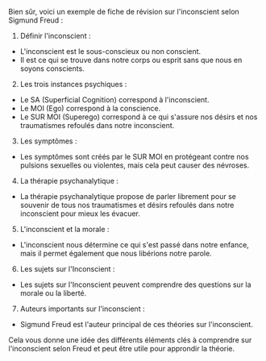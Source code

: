 Bien sûr, voici un exemple de fiche de révision sur l'inconscient selon Sigmund Freud :

1. Définir l'inconscient :
* L'inconscient est le sous-conscieux ou non conscient.
* Il est ce qui se trouve dans notre corps ou esprit sans que nous en soyons conscients.

2. Les trois instances psychiques :
* Le SA (Superficial Cognition) correspond à l'inconscient.
* Le MOI (Ego) correspond à la conscience.
* Le SUR MOI (Superego) correspond à ce qui s'assure nos désirs et nos traumatismes refoulés dans notre inconscient.

3. Les symptômes :
* Les symptômes sont créés par le SUR MOI en protégeant contre nos pulsions sexuelles ou violentes, mais cela peut causer des névroses.

4. La thérapie psychanalytique :
* La thérapie psychanalytique propose de parler librement pour se souvenir de tous nos traumatismes et désirs refoulés dans notre inconscient pour mieux les évacuer.

5. L'inconscient et la morale :
* L'inconscient nous détermine ce qui s'est passé dans notre enfance, mais il permet également que nous libérions notre parole.

6. Les sujets sur l'Inconscient :
* Les sujets sur l'Inconscient peuvent comprendre des questions sur la morale ou la liberté.

7. Auteurs importants sur l'inconscient :
* Sigmund Freud est l'auteur principal de ces théories sur l'inconscient.

Cela vous donne une idée des différents éléments clés à comprendre sur l'inconscient selon Freud et peut être utile pour approndir la théorie.